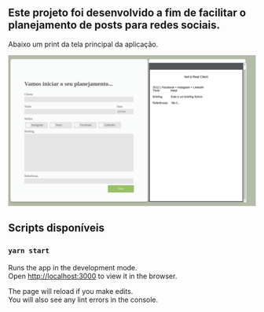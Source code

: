 ## Este projeto foi desenvolvido a fim de facilitar o planejamento de posts para redes sociais.

Abaixo um print da tela principal da aplicação. 

<img src="https://github.com/Thorugoh/marketing-planner/blob/master/main-screen-description.png">

## Scripts disponíveis

### `yarn start`

Runs the app in the development mode.<br />
Open [http://localhost:3000](http://localhost:3000) to view it in the browser.

The page will reload if you make edits.<br />
You will also see any lint errors in the console.


